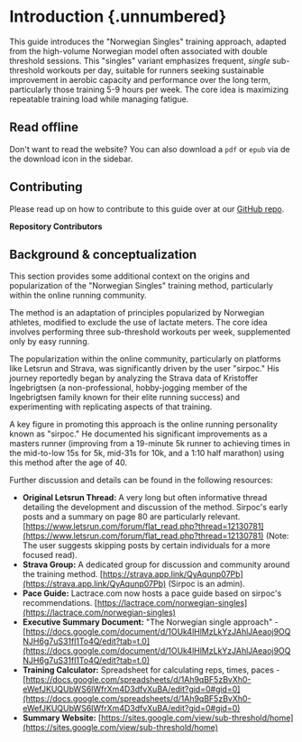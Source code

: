 # Introduction {.unnumbered}

This guide introduces the "Norwegian Singles" training approach, adapted from the high-volume Norwegian model often associated with double threshold sessions. This "singles" variant emphasizes frequent, *single* sub-threshold workouts per day, suitable for runners seeking sustainable improvement in aerobic capacity and performance over the long term, particularly those training 5-9 hours per week. The core idea is maximizing repeatable training load while managing fatigue.

## Read offline

Don't want to read the website? You can also download a `pdf` or `epub` via de the download icon in the sidebar.

## Contributing

Please read up on how to contribute to this guide over at our [GitHub repo](https://github.com/bart6114/norwegian-singles).

**Repository Contributors**

<object type="image/svg+xml" data="https://contrib.nn.ci/api?repo=bart6114/norwegian-singles"></object>

## Background & conceptualization

This section provides some additional context on the origins and popularization of the "Norwegian Singles" training method, particularly within the online running community.

The method is an adaptation of principles popularized by Norwegian athletes, modified to exclude the use of lactate meters. The core idea involves performing three sub-threshold workouts per week, supplemented only by easy running.

The popularization within the online community, particularly on platforms like Letsrun and Strava, was significantly driven by the user "sirpoc." His journey reportedly began by analyzing the Strava data of Kristoffer Ingebrigtsen (a non-professional, hobby-jogging member of the Ingebrigtsen family known for their elite running success) and experimenting with replicating aspects of that training.

A key figure in promoting this approach is the online running personality known as "sirpoc." He documented his significant improvements as a masters runner (improving from a 19-minute 5k runner to achieving times in the mid-to-low 15s for 5k, mid-31s for 10k, and a 1:10 half marathon) using this method after the age of 40.

Further discussion and details can be found in the following resources:

*   **Original Letsrun Thread:** A very long but often informative thread detailing the development and discussion of the method. Sirpoc's early posts and a summary on page 80 are particularly relevant. [https://www.letsrun.com/forum/flat_read.php?thread=12130781](https://www.letsrun.com/forum/flat_read.php?thread=12130781) (Note: The user suggests skipping posts by certain individuals for a more focused read).
*   **Strava Group:** A dedicated group for discussion and community around the training method. [https://strava.app.link/QyAqunp07Pb](https://strava.app.link/QyAqunp07Pb) (Sirpoc is an admin).
*   **Pace Guide:** Lactrace.com now hosts a pace guide based on sirpoc's recommendations. [https://lactrace.com/norwegian-singles](https://lactrace.com/norwegian-singles)
*   **Executive Summary Document:** "The Norwegian single approach" - [https://docs.google.com/document/d/1OUk4lHlMzLkYzJAhlJAeaoj9OQNJH6g7uS31fl1To4Q/edit?tab=t.0](https://docs.google.com/document/d/1OUk4lHlMzLkYzJAhlJAeaoj9OQNJH6g7uS31fl1To4Q/edit?tab=t.0)
*   **Training Calculator:** Spreadsheet for calculating reps, times, paces - [https://docs.google.com/spreadsheets/d/1Ah9qBF5zBvXh0-eWefJKUQUbWS6IWfrXm4D3dfvXuBA/edit?gid=0#gid=0](https://docs.google.com/spreadsheets/d/1Ah9qBF5zBvXh0-eWefJKUQUbWS6IWfrXm4D3dfvXuBA/edit?gid=0#gid=0)
*   **Summary Website:** [https://sites.google.com/view/sub-threshold/home](https://sites.google.com/view/sub-threshold/home)
